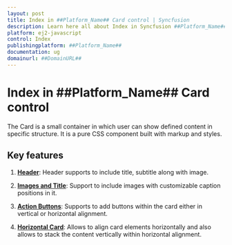 ```yaml
---
layout: post
title: Index in ##Platform_Name## Card control | Syncfusion
description: Learn here all about Index in Syncfusion ##Platform_Name## Card control of Syncfusion Essential JS 2 and more.
platform: ej2-javascript
control: Index 
publishingplatform: ##Platform_Name##
documentation: ug
domainurl: ##DomainURL##
---
```


# Index in ##Platform_Name## Card control

The Card is a small container in which user can show defined content in specific structure. It is a pure CSS component built with markup and styles.

## Key features

1. **[Header](../card/header-content/)**: Header supports to include title, subtitle along with image.

2. **[Images and Title](../card/card-image/)**: Support to include images with customizable caption positions in it.

3. **[Action Buttons](../card/action-buttons/)**: Supports to add buttons within the card either in vertical or horizontal alignment.

4. **[Horizontal Card](../card/horizontal/)**: Allows to align card elements horizontally and also allows to stack the content vertically within horizontal alignment.